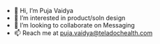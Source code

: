 - 👋 Hi, I’m Puja Vaidya
- 👀 I’m interested in product/soln design
- 💞️ I’m looking to collaborate on Messaging
- 📫 Reach me at puja.vaidya@teladochealth.com

<!---
pujavaidyaTeladoc/pujavaidyaTeladoc is a ✨ special ✨ repository because its `README.md` (this file) appears on your GitHub profile.
You can click the Preview link to take a look at your changes.
--->
